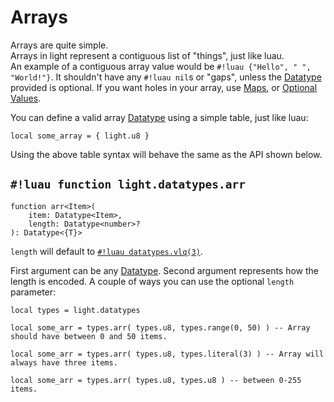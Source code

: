 # Arrays

Arrays are quite simple.
<br>Arrays in light represent a contiguous list of "things", just like luau.
<br>An example of a contiguous array value would be `#!luau {"Hello", " ", "World!"}`.
It shouldn't have any `#!luau nil`s or "gaps", unless the [Datatype](../../index.md) provided is optional. If you want
holes in your array, use [Maps](./map.md), or [Optional Values](../optional.md).

You can define a valid array [Datatype](../../index.md) using a simple table, just like luau:

```luau
local some_array = { light.u8 }
```

Using the above table syntax will behave the same as the API shown below.

## `#!luau function light.datatypes.arr`

```luau title='<!-- client --> <!-- server --> <!-- shared --> <!-- sync -->'
function arr<Item>(
    item: Datatype<Item>,
    length: Datatype<number>?
): Datatype<{T}>
```

`length` will default to [`#!luau datatypes.vlq(3)`](../vlq.md).

First argument can be any [Datatype](../../index.md). Second argument represents how the length is encoded. A couple of
ways you can use the optional `length` parameter:

```luau
local types = light.datatypes

local some_arr = types.arr( types.u8, types.range(0, 50) ) -- Array should have between 0 and 50 items.
```

```luau
local some_arr = types.arr( types.u8, types.literal(3) ) -- Array will always have three items.
```

```luau
local some_arr = types.arr( types.u8, types.u8 ) -- between 0-255 items.
```
